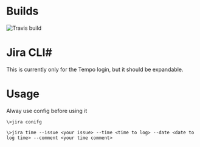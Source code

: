 # Builds #
![Travis build](https://travis-ci.org/magudb/Jira-CLI-dotNet.svg?branch=master)

# Jira CLI#
This is currently only for the Tempo login, but it should be expandable.

# Usage #
Alway use config before using it
```
\>jira conifg
```

```
\>jira time --issue <your issue> --time <time to log> --date <date to log time> --comment <your time comment>
```